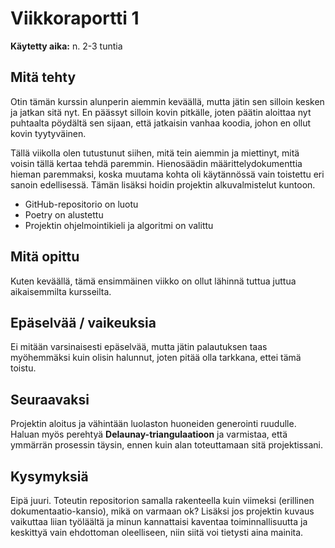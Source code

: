 # Viikkoraportti 1

**Käytetty aika:** n. 2-3 tuntia

## Mitä tehty
Otin tämän kurssin alunperin aiemmin keväällä, mutta jätin sen silloin kesken ja jatkan sitä nyt. En päässyt silloin kovin pitkälle, joten päätin aloittaa nyt puhtaalta pöydältä sen sijaan, että jatkaisin vanhaa koodia, johon en ollut kovin tyytyväinen.

Tällä viikolla olen tutustunut siihen, mitä tein aiemmin ja miettinyt, mitä voisin tällä kertaa tehdä paremmin. Hienosäädin määrittelydokumenttia hieman paremmaksi, koska muutama kohta oli käytännössä vain toistettu eri sanoin edellisessä. Tämän lisäksi hoidin projektin alkuvalmistelut kuntoon.

- GitHub-repositorio on luotu
- Poetry on alustettu
- Projektin ohjelmointikieli ja algoritmi on valittu

## Mitä opittu
Kuten keväällä, tämä ensimmäinen viikko on ollut lähinnä tuttua juttua aikaisemmilta kursseilta.

## Epäselvää / vaikeuksia
Ei mitään varsinaisesti epäselvää, mutta jätin palautuksen taas myöhemmäksi kuin olisin halunnut, joten pitää olla tarkkana, ettei tämä toistu.

## Seuraavaksi
Projektin aloitus ja vähintään luolaston huoneiden generointi ruudulle. Haluan myös perehtyä **Delaunay-triangulaatioon** ja varmistaa, että ymmärrän prosessin täysin, ennen kuin alan toteuttamaan sitä projektissani.

## Kysymyksiä
Eipä juuri. Toteutin repositorion samalla rakenteella kuin viimeksi (erillinen dokumentaatio-kansio), mikä on varmaan ok? Lisäksi jos projektin kuvaus vaikuttaa liian työläältä ja minun kannattaisi kaventaa toiminnallisuutta ja keskittyä vain ehdottoman oleelliseen, niin siitä voi tietysti aina mainita. 